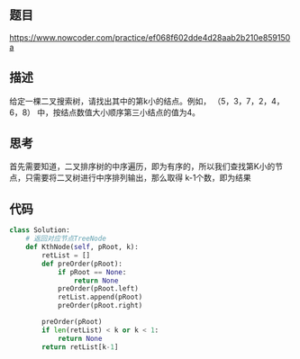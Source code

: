 ## 题目

https://www.nowcoder.com/practice/ef068f602dde4d28aab2b210e859150a

## 描述

给定一棵二叉搜索树，请找出其中的第k小的结点。例如， （5，3，7，2，4，6，8）  中，按结点数值大小顺序第三小结点的值为4。

## 思考

首先需要知道，二叉排序树的中序遍历，即为有序的，所以我们查找第K小的节点，只需要将二叉树进行中序排列输出，那么取得 k-1个数，即为结果

## 代码

```python
class Solution:
    # 返回对应节点TreeNode
    def KthNode(self, pRoot, k):
        retList = []
        def preOrder(pRoot):
            if pRoot == None:
                return None
            preOrder(pRoot.left)
            retList.append(pRoot)
            preOrder(pRoot.right)

        preOrder(pRoot)
        if len(retList) < k or k < 1:
            return None
        return retList[k-1]
```


